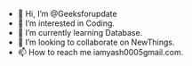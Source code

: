 - 👋 Hi, I’m @Geeksforupdate
- 👀 I’m interested in Coding.
- 🌱 I’m currently learning Database.
- 💞️ I’m looking to collaborate on NewThings.
- 📫 How to reach me iamyash0005gmail.com.

<!---
Geeksforupdate/Geeksforupdate is a ✨ special ✨ repository because its `README.md` (this file) appears on your GitHub profile.
You can click the Preview link to take a look at your changes.
--->
